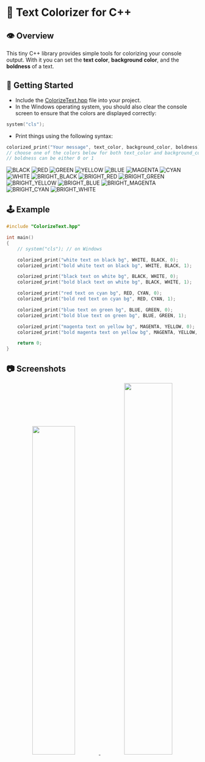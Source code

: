 :art: Text Colorizer for C++
==================================================================================================================================================


:eye: Overview
--------------------------------------------------------------------------------------------------------------------------------------------------


This tiny C++ library provides simple tools for colorizing your console output.
With it you can set the **text color**, **background color**, and the **boldness** of a text.


:beginner: Getting Started
--------------------------------------------------------------------------------------------------------------------------------------------------


- Include the [ColorizeText.hpp](https://github.com/a13xe/ColorizeTextHpp/releases/download/v1.0.0/ColorizeText.hpp) file into your project.
- In the Windows operating system, you should also clear the console screen to ensure that the colors are displayed correctly:
  
```cpp
system("cls");
```

- Print things using the following syntax:

```c 
colorized_print("Your message", text_color, background_color, boldness);
// choose one of the colors below for both text_color and background_color
// boldness can be either 0 or 1
```

![BLACK](https://img.shields.io/badge/-BLACK-010101?style=for-the-badge)
![RED](https://img.shields.io/badge/-Red-de382b?style=for-the-badge)
![GREEN](https://img.shields.io/badge/-Green-39b54a?style=for-the-badge)
![YELLOW](https://img.shields.io/badge/-YELLOW-ffc706?style=for-the-badge)
![BLUE](https://img.shields.io/badge/-BLUE-006fb8?style=for-the-badge)
![MAGENTA](https://img.shields.io/badge/-MAGENTA-762671?style=for-the-badge)
![CYAN](https://img.shields.io/badge/-CYAN-2cb5e9?style=for-the-badge)
![WHITE](https://img.shields.io/badge/-WHITE-cccccc?style=for-the-badge)
![BRIGHT_BLACK](https://img.shields.io/badge/-BRIGHT%5F%5FBLACK-808080?style=for-the-badge)
![BRIGHT_RED](https://img.shields.io/badge/-BRIGHT%5F%5FRED-ff0000?style=for-the-badge)
![BRIGHT_GREEN](https://img.shields.io/badge/-BRIGHT%5F%5FGREEN-00ff00?style=for-the-badge)
![BRIGHT_YELLOW](https://img.shields.io/badge/-BRIGHT%5F%5FYELLOW-ffff00?style=for-the-badge)
![BRIGHT_BLUE](https://img.shields.io/badge/-BRIGHT%5F%5FBLUE-0000ff?style=for-the-badge)
![BRIGHT_MAGENTA](https://img.shields.io/badge/-BRIGHT%5F%5FMAGENTA-ff00ff?style=for-the-badge)
![BRIGHT_CYAN](https://img.shields.io/badge/-BRIGHT%5F%5FCYAN-00ffff?style=for-the-badge)
![BRIGHT_WHITE](https://img.shields.io/badge/-BRIGHT%5F%5FWHITE-ffffff?style=for-the-badge)


:joystick: Example
--------------------------------------------------------------------------------------------------------------------------------------------------


```cpp
#include "ColorizeText.hpp"

int main()
{
    // system("cls"); // on Windows

    colorized_print("white text on black bg", WHITE, BLACK, 0);
    colorized_print("bold white text on black bg", WHITE, BLACK, 1);

    colorized_print("black text on white bg", BLACK, WHITE, 0);
    colorized_print("bold black text on white bg", BLACK, WHITE, 1);

    colorized_print("red text on cyan bg", RED, CYAN, 0);
    colorized_print("bold red text on cyan bg", RED, CYAN, 1);

    colorized_print("blue text on green bg", BLUE, GREEN, 0);
    colorized_print("bold blue text on green bg", BLUE, GREEN, 1);

    colorized_print("magenta text on yellow bg", MAGENTA, YELLOW, 0);
    colorized_print("bold magenta text on yellow bg", MAGENTA, YELLOW, 1);

    return 0;
}
```


:camera: Screenshots
--------------------------------------------------------------------------------------------------------------------------------------------------


<div align="center"> <a href="https://github.com/AlexeyLepov">
<img width=47% src="https://github.com/a13xe/ColorizeTextHpp/assets/77492646/d4a735ab-d2f2-4981-82e1-b97cc05ad508" alt="" />
<img width=50% src="https://github.com/a13xe/ColorizeTextHpp/assets/77492646/8203e28e-6f16-44ae-9e06-e51c887b42bb" alt="" />
</a> </div>
